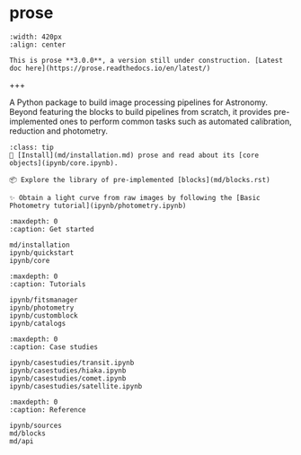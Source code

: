 # prose

```{image} _static/prose3.png
:width: 420px
:align: center
```

```{warning} 
This is prose **3.0.0**, a version still under construction. [Latest doc here](https://prose.readthedocs.io/en/latest/)
```
+++

A Python package to build image processing pipelines for Astronomy. Beyond featuring the blocks to build pipelines from scratch, it provides pre-implemented ones to perform common tasks such as automated calibration, reduction and photometry.

```{admonition} Where to start?
:class: tip 
🌌 [Install](md/installation.md) prose and read about its [core objects](ipynb/core.ipynb).

📦 Explore the library of pre-implemented [blocks](md/blocks.rst)

✨ Obtain a light curve from raw images by following the [Basic Photometry tutorial](ipynb/photometry.ipynb)
```

```{toctree}
:maxdepth: 0
:caption: Get started

md/installation
ipynb/quickstart
ipynb/core
```

```{toctree}
:maxdepth: 0
:caption: Tutorials

ipynb/fitsmanager
ipynb/photometry
ipynb/customblock
ipynb/catalogs
```


```{toctree}
:maxdepth: 0
:caption: Case studies

ipynb/casestudies/transit.ipynb
ipynb/casestudies/hiaka.ipynb
ipynb/casestudies/comet.ipynb
ipynb/casestudies/satellite.ipynb
```

```{toctree}
:maxdepth: 0
:caption: Reference

ipynb/sources
md/blocks
md/api
```